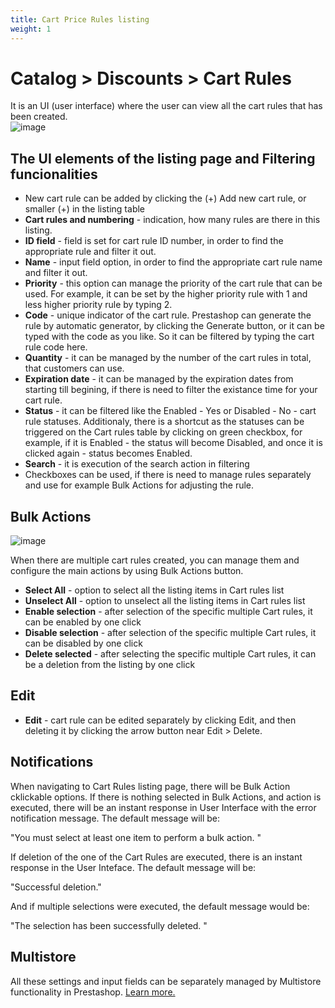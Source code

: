 ```yaml
---
title: Cart Price Rules listing
weight: 1
---
```


# Catalog > Discounts > Cart Rules
It is an UI (user interface) where the user can view all the cart rules that has been created.<br>
![image](https://github.com/PrestaShop/prestashop-specs/blob/355b25180bb99fae1592d62eeed7a286c884148f/static/img/cart-rules-listing.png)

## The UI elements of the listing page and Filtering funcionalities
- New cart rule can be added by clicking the (+) Add new cart rule, or smaller (+) in the listing table
- **Cart rules and numbering** - indication, how many rules are there in this listing.
- **ID field** - field is set for cart rule ID number, in order to find the appropriate rule and filter it out.
- **Name** - input field option, in order to find the appropriate cart rule name and filter it out.
- **Priority** - this option can manage the priority of the cart rule that can be used. For example, it can be set by the higher priority rule with 1 and less higher priority rule by typing 2.
- **Code** - unique indicator of the cart rule. Prestashop can generate the rule by automatic generator, by clicking the Generate button, or it can be typed with the code as you like. So it can be filtered by typing the cart rule code here.
- **Quantity** - it can be managed by the number of the cart rules in total, that customers can use.
- **Expiration date** - it can be managed by the expiration dates from starting till begining, if there is need to filter the existance time for your cart rule.
- **Status** - it can be filtered like the Enabled - Yes or Disabled - No - cart rule statuses. Additionaly, there is a shortcut as the statuses can be triggered on the Cart rules table by clicking on green checkbox, for example, if it is Enabled - the status will become Disabled, and once it is clicked again - status becomes Enabled.
- **Search** - it is execution of the search action in filtering
- Checkboxes can be used, if there is need to manage rules separately and use for example Bulk Actions for adjusting the rule.

## Bulk Actions
![image](https://github.com/PrestaShop/prestashop-specs/blob/355b25180bb99fae1592d62eeed7a286c884148f/static/img/bulk-actions.png)

When there are multiple cart rules created, you can manage them and configure the main actions by using Bulk Actions button. <br>

- **Select All** - option to select all the listing items in Cart rules list
- **Unselect All** - option to unselect all the listing items in Cart rules list
- **Enable selection** - after selection of the specific multiple Cart rules, it can be enabled by one click
- **Disable selection** - after selection of the specific multiple Cart rules, it can be disabled by one click
- **Delete selected** - after selecting the specific multiple Cart rules, it can be a deletion from the listing by one click

## Edit
- **Edit** - cart rule can be edited separately by clicking Edit, and then deleting it by clicking the arrow button near Edit > Delete.

## Notifications
When navigating to Cart Rules listing page, there will be Bulk Action cklickable options. If there is nothing selected in Bulk Actions, and action is executed, there will be an instant response in User Interface with the error notification message. The default message will be:<br>

"You must select at least one item to perform a bulk action. "

If deletion of the one of the Cart Rules are executed, there is an instant response in the User Inteface. The default message will be:<br>

"Successful deletion."

And if multiple selections were executed, the default message would be:<br>

"The selection has been successfully deleted. "

## Multistore 
All these settings and input fields can be separately managed by Multistore functionality in Prestashop. [Learn more.](https://github.com/PrestaShop/prestashop-specs/blob/master/content/1.7/back-office/shop-parameters/general/maintenance.md#multistore-behavior)
